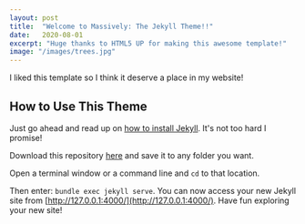 ```yaml
---
layout: post
title:  "Welcome to Massively: The Jekyll Theme!!"
date:   2020-08-01
excerpt: "Huge thanks to HTML5 UP for making this awesome template!"
image: "/images/trees.jpg"
---
```


I liked this template so I think it deserve a place in my website!

## How to Use This Theme
Just go ahead and read up on [how to install Jekyll](https://jekyllrb.com/). It's not too hard I promise!

Download this repository [here](https://github.com/iwiedenm/jekyll-theme-massively) and save it to any folder you want.

Open a terminal window or a command line and ```cd``` to that location.

Then enter: ```bundle exec jekyll serve```. You can now access your new Jekyll site from [http://127.0.0.1:4000/](http://127.0.0.1:4000/). Have fun exploring your new site!
